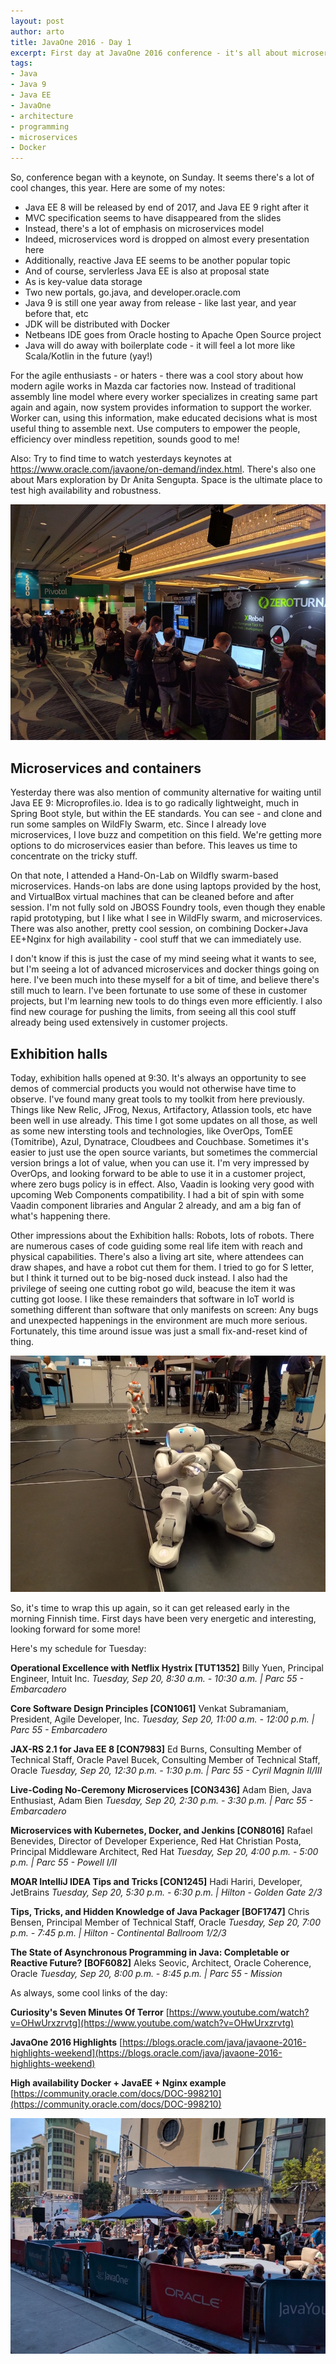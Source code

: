 ```yaml
---
layout: post
author: arto
title: JavaOne 2016 - Day 1
excerpt: First day at JavaOne 2016 conference - it's all about microservices and containers
tags:
- Java
- Java 9
- Java EE
- JavaOne
- architecture
- programming
- microservices
- Docker
---
```


So, conference began with a keynote, on Sunday. It seems there's a lot of cool changes, this year. Here are some of my notes:

- Java EE 8 will be released by end of 2017, and Java EE 9 right after it
- MVC specification seems to have disappeared from the slides
- Instead, there's a lot of emphasis on microservices model
- Indeed, microservices word is dropped on almost every presentation here
- Additionally, reactive Java EE seems to be another popular topic
- And of course, servlerless Java EE is also at proposal state
- As is key-value data storage
- Two new portals, go.java, and developer.oracle.com
- Java 9 is still one year away from release - like last year, and year before that, etc
- JDK will be distributed with Docker
- Netbeans IDE goes from Oracle hosting to Apache Open Source project
- Java will do away with boilerplate code - it will feel a lot more like Scala/Kotlin in the future (yay!)

For the agile enthusiasts - or haters - there was a cool story about how modern agile works in Mazda car factories now. Instead of traditional assembly line model where every worker specializes in creating same part again and again, now system provides information to support the worker. Worker can, using this information, make educated decisions what is most useful thing to assemble next. Use computers to empower the people, efficiency over mindless repetition, sounds good to me!

Also: Try to find time to watch yesterdays keynotes at https://www.oracle.com/javaone/on-demand/index.html. There's also one about Mars exploration by Dr Anita Sengupta. Space is the ultimate place to test high availability and robustness.

![Vibes](/img/javaone2016/2016-09-20-2.jpg)

## Microservices and containers

Yesterday there was also mention of community alternative for waiting until Java EE 9: Microprofiles.io. Idea is to go radically lightweight, much in Spring Boot style, but within the EE standards. You can see - and clone and run some samples on WildFly Swarm, etc. Since I already love microservices, I love buzz and competition on this field. We're getting more options to do microservices easier than before. This leaves us time to concentrate on the tricky stuff.

On that note, I attended a Hand-On-Lab on Wildfly swarm-based microservices. Hands-on labs are done using laptops provided by the host, and VirtualBox virtual machines that can be cleaned before and after session. I'm not fully sold on JBOSS Foundry tools, even though they enable rapid prototyping, but I like what I see in WildFly swarm, and microservices. There was also another, pretty cool session, on combining Docker+Java EE+Nginx for high availability - cool stuff that we can immediately use.

I don't know if this is just the case of my mind seeing what it wants to see, but I'm seeing a lot of advanced microservices and docker things going on here. I've been much into these myself for a bit of time, and believe there's still much to learn. I've been fortunate to use some of these in customer projects, but I'm learning new tools to do things even more efficiently. I also find new courage for pushing the limits, from seeing all this cool stuff already being used extensively in customer projects.

## Exhibition halls

Today, exhibition halls opened at 9:30. It's always an opportunity to see demos of commercial products you would not otherwise have time to observe. I've found many great tools to my toolkit from here previously. Things like New Relic, JFrog, Nexus, Artifactory, Atlassion tools, etc have been well in use already. This time I got some updates on all those, as well as some new intersting tools and technologies, like OverOps, TomEE (Tomitribe), Azul, Dynatrace, Cloudbees and Couchbase. Sometimes it's easier to just use the open source variants, but sometimes the commercial version brings a lot of value, when you can use it. I'm very impressed by OverOps, and looking forward to be able to use it in a customer project, where zero bugs policy is in effect. Also, Vaadin is looking very good with upcoming Web Components compatibility. I had a bit of spin with some Vaadin component libraries and Angular 2 already, and am a big fan of what's happening there.

Other impressions about the Exhibition halls: Robots, lots of robots. There are numerous cases of code guiding some real life item with reach and physical capabilities. There's also a living art site, where attendees can draw shapes, and have a robot cut them for them. I tried to go for S letter, but I think it turned out to be big-nosed duck instead. I also had the privilege of seeing one cutting robot go wild, beacuse the item it was cutting got loose. I like these remainders that software in IoT world is something different than software that only manifests on screen: Any bugs and unexpected happenings in the environment are much more serious. Fortunately, this time around issue was just a small fix-and-reset kind of thing.

![Robots, lots of robots](/img/javaone2016/2016-09-20-1.jpg)

So, it's time to wrap this up again, so it can get released early in the morning Finnish time. First days have been very energetic and interesting, looking forward for some more!

Here's my schedule for Tuesday:

**Operational Excellence with Netflix Hystrix [TUT1352]**
Billy Yuen, Principal Engineer, Intuit Inc.
*Tuesday, Sep 20, 8:30 a.m. - 10:30 a.m. | Parc 55 - Embarcadero*

**Core Software Design Principles [CON1061]**
Venkat Subramaniam, President, Agile Developer, Inc.
*Tuesday, Sep 20, 11:00 a.m. - 12:00 p.m. | Parc 55 - Embarcadero*

**JAX-RS 2.1 for Java EE 8 [CON7983]**
Ed Burns, Consulting Member of Technical Staff, Oracle
Pavel Bucek, Consulting Member of Technical Staff, Oracle
*Tuesday, Sep 20, 12:30 p.m. - 1:30 p.m. | Parc 55 - Cyril Magnin II/III*

**Live-Coding No-Ceremony Microservices [CON3436]**
Adam Bien, Java Enthusiast, Adam Bien
*Tuesday, Sep 20, 2:30 p.m. - 3:30 p.m. | Parc 55 - Embarcadero*

**Microservices with Kubernetes, Docker, and Jenkins [CON8016]**
Rafael Benevides, Director of Developer Experience, Red Hat
Christian Posta, Principal Middleware Architect, Red Hat
*Tuesday, Sep 20, 4:00 p.m. - 5:00 p.m. | Parc 55 - Powell I/II*

**MOAR IntelliJ IDEA Tips and Tricks [CON1245]**
Hadi Hariri, Developer, JetBrains
*Tuesday, Sep 20, 5:30 p.m. - 6:30 p.m. | Hilton - Golden Gate 2/3*

**Tips, Tricks, and Hidden Knowledge of Java Packager [BOF1747]**
Chris Bensen, Principal Member of Technical Staff, Oracle
*Tuesday, Sep 20, 7:00 p.m. - 7:45 p.m. | Hilton - Continental Ballroom 1/2/3*

**The State of Asynchronous Programming in Java: Completable or Reactive Future? [BOF6082]**
Aleks Seovic, Architect, Oracle Coherence, Oracle
*Tuesday, Sep 20, 8:00 p.m. - 8:45 p.m. | Parc 55 - Mission*


As always, some cool links of the day:

**Curiosity's Seven Minutes Of Terror**
[https://www.youtube.com/watch?v=OHwUrxzrvtg](https://www.youtube.com/watch?v=OHwUrxzrvtg)

**JavaOne 2016 Highlights**
[https://blogs.oracle.com/java/javaone-2016-highlights-weekend](https://blogs.oracle.com/java/javaone-2016-highlights-weekend)

**High availability Docker + JavaEE + Nginx example**
[https://community.oracle.com/docs/DOC-998210](https://community.oracle.com/docs/DOC-998210)

![Even devs gotta eat](/img/javaone2016/2016-09-20-3.jpg)
